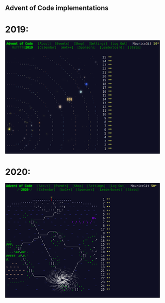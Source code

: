 ## Advent of Code implementations

# 2019:
![Overview](2019/aoc_19.png)

# 2020:
![Overview](2020/aoc_20.png)
